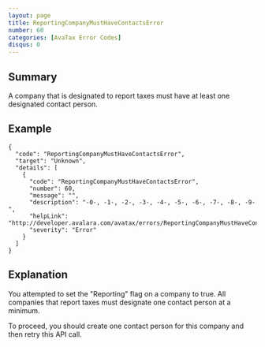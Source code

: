 ```yaml
---
layout: page
title: ReportingCompanyMustHaveContactsError
number: 60
categories: [AvaTax Error Codes]
disqus: 0
---
```


## Summary

A company that is designated to report taxes must have at least one designated contact person.

## Example

    {
      "code": "ReportingCompanyMustHaveContactsError",
      "target": "Unknown",
      "details": [
        {
          "code": "ReportingCompanyMustHaveContactsError",
          "number": 60,
          "message": "",
          "description": "-0-, -1-, -2-, -3-, -4-, -5-, -6-, -7-, -8-, -9-",
          "helpLink": "http://developer.avalara.com/avatax/errors/ReportingCompanyMustHaveContactsError",
          "severity": "Error"
        }
      ]
    }

## Explanation

You attempted to set the "Reporting" flag on a company to true.  All companies that report taxes must designate one contact person at a minimum.

To proceed, you should create one contact person for this company and then retry this API call.
